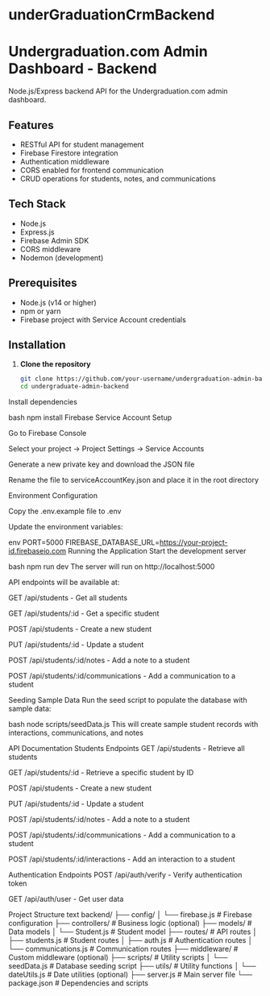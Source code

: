 ﻿# underGraduationCrmBackend

# Undergraduation.com Admin Dashboard - Backend

Node.js/Express backend API for the Undergraduation.com admin dashboard.

## Features

- RESTful API for student management
- Firebase Firestore integration
- Authentication middleware
- CORS enabled for frontend communication
- CRUD operations for students, notes, and communications

## Tech Stack

- Node.js
- Express.js
- Firebase Admin SDK
- CORS middleware
- Nodemon (development)

## Prerequisites

- Node.js (v14 or higher)
- npm or yarn
- Firebase project with Service Account credentials

## Installation

1. **Clone the repository**
   ```bash
   git clone https://github.com/your-username/undergraduation-admin-backend.git
   cd undergraduate-admin-backend
Install dependencies

bash
npm install
Firebase Service Account Setup

Go to Firebase Console

Select your project → Project Settings → Service Accounts

Generate a new private key and download the JSON file

Rename the file to serviceAccountKey.json and place it in the root directory

Environment Configuration

Copy the .env.example file to .env

Update the environment variables:

env
PORT=5000
FIREBASE_DATABASE_URL=https://your-project-id.firebaseio.com
Running the Application
Start the development server

bash
npm run dev
The server will run on http://localhost:5000

API endpoints will be available at:

GET /api/students - Get all students

GET /api/students/:id - Get a specific student

POST /api/students - Create a new student

PUT /api/students/:id - Update a student

POST /api/students/:id/notes - Add a note to a student

POST /api/students/:id/communications - Add a communication to a student

Seeding Sample Data
Run the seed script to populate the database with sample data:

bash
node scripts/seedData.js
This will create sample student records with interactions, communications, and notes

API Documentation
Students Endpoints
GET /api/students - Retrieve all students

GET /api/students/:id - Retrieve a specific student by ID

POST /api/students - Create a new student

PUT /api/students/:id - Update a student

POST /api/students/:id/notes - Add a note to a student

POST /api/students/:id/communications - Add a communication to a student

POST /api/students/:id/interactions - Add an interaction to a student

Authentication Endpoints
POST /api/auth/verify - Verify authentication token

GET /api/auth/user - Get user data

Project Structure
text
backend/
├── config/
│   └── firebase.js          # Firebase configuration
├── controllers/             # Business logic (optional)
├── models/                  # Data models
│   └── Student.js           # Student model
├── routes/                  # API routes
│   ├── students.js          # Student routes
│   ├── auth.js              # Authentication routes
│   └── communications.js    # Communication routes
├── middleware/              # Custom middleware (optional)
├── scripts/                 # Utility scripts
│   └── seedData.js          # Database seeding script
├── utils/                   # Utility functions
│   └── dateUtils.js         # Date utilities (optional)
├── server.js                # Main server file
└── package.json             # Dependencies and scripts
